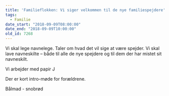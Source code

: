 ```yaml
---
title: 'Familieflokken: Vi siger velkommen til de nye familiespejdere'
tags:
  - Familie
date_start: "2018-09-09T08:00:00"
date_end: "2018-09-09T10:00:00"
old_id: 7268
---
```

<p class="Textbody">Vi skal lege navnelege. Taler om hvad det vil sige at være spejder. Vi skal lave navneskilte – både til alle de nye spejdere og til dem der har mistet sit navneskilt.</p><p class="Textbody">Vi arbejder med papir J</p><p class="Textbody">Der er kort intro-møde for forældrene.</p>

Bålmad - snobrød